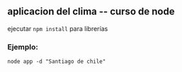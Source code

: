 ## aplicacion del clima -- curso de node

ejecutar ```npm install``` para librerías

### Ejemplo:
```
node app -d "Santiago de chile"
```